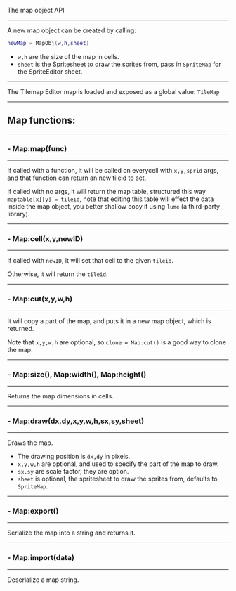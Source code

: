 The map object API

---

A new map object can be created by calling:

```lua
newMap = MapObj(w,h,sheet)
```

- `w,h` are the size of the map in cells.
- `sheet` is the Spritesheet to draw the sprites from, pass in `SpriteMap` for the SpriteEditor sheet.

---

The Tilemap Editor map is loaded and exposed as a global value: `TileMap`

---

## Map functions:

---

### - Map:map(func)

---

If called with a function, it will be called on everycell with `x,y,sprid` args, and that function can return an new tileid to set.

If called with no args, it will return the map table, structured this way `maptable[x][y] = tileid`, note that editing this table will effect the data inside the map object, you better shallow copy it using `lume` (a third-party library).

---

### - Map:cell(x,y,newID)

---

If called with `newID`, it will set that cell to the given `tileid`.

Otherwise, it will return the `tileid`.

---

### - Map:cut(x,y,w,h)

---

It will copy a part of the map, and puts it in a new map object, which is returned.

Note that `x,y,w,h` are optional, so `clone = Map:cut()` is a good way to clone the map.

---

### - Map:size(), Map:width(), Map:height()

---

Returns the map dimensions in cells.

---

### - Map:draw(dx,dy,x,y,w,h,sx,sy,sheet)

---

Draws the map.

- The drawing position is `dx,dy` in pixels.
- `x,y,w,h` are optional, and used to specify the part of the map to draw.
- `sx,sy` are scale factor, they are option.
- `sheet` is optional, the spritesheet to draw the sprites from, defaults to `SpriteMap`.

---

### - Map:export()

---

Serialize the map into a string and returns it.

---

### - Map:import(data)

---

Deserialize a map string.